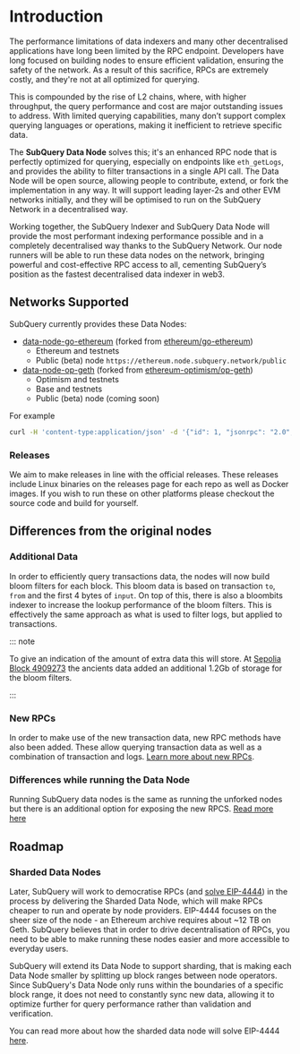 # Introduction

The performance limitations of data indexers and many other decentralised applications have long been limited by the RPC endpoint. Developers have long focused on building nodes to ensure efficient validation, ensuring the safety of the network. As a result of this sacrifice, RPCs are extremely costly, and they're not at all optimized for querying.

This is compounded by the rise of L2 chains, where, with higher throughput, the query performance and cost are major outstanding issues to address. With limited querying capabilities, many don’t support complex querying languages or operations, making it inefficient to retrieve specific data.

The **SubQuery Data Node** solves this; it's an enhanced RPC node that is perfectly optimized for querying, especially on endpoints like `eth_getLogs`, and provides the ability to filter transactions in a single API call. The Data Node will be open source, allowing people to contribute, extend, or fork the implementation in any way. It will support leading layer-2s and other EVM networks initially, and they will be optimised to run on the SubQuery Network in a decentralised way.

Working together, the SubQuery Indexer and SubQuery Data Node will provide the most performant indexing performance possible and in a completely decentralised way thanks to the SubQuery Network. Our node runners will be able to run these data nodes on the network, bringing powerful and cost-effective RPC access to all, cementing SubQuery’s position as the fastest decentralised data indexer in web3.

## Networks Supported

SubQuery currently provides these Data Nodes:

- [data-node-go-ethereum](https://github.com/subquery/data-node-go-ethereum) (forked from [ethereum/go-ethereum](https://github.com/ethereum/go-ethereum))
  - Ethereum and testnets
  - Public (beta) node `https://ethereum.node.subquery.network/public`
- [data-node-op-geth](https://github.com/subquery/data-node-op-geth) (forked from [ethereum-optimism/op-geth](https://github.com/ethereum-optimism/op-geth))
  - Optimism and testnets
  - Base and testnets
  - Public (beta) node (coming soon)

For example

```bash
curl -H 'content-type:application/json' -d '{"id": 1, "jsonrpc": "2.0", "method": "eth_blockNumber"}' 'https://ethereum.node.subquery.network/public'
```

### Releases

We aim to make releases in line with the official releases. These releases include Linux binaries on the releases page for each repo as well as Docker images. If you wish to run these on other platforms please checkout the source code and build for yourself.

## Differences from the original nodes

### Additional Data

In order to efficiently query transactions data, the nodes will now build bloom filters for each block. This bloom data is based on transaction `to`, `from` and the first 4 bytes of `input`. On top of this, there is also a bloombits indexer to increase the lookup performance of the bloom filters. This is effectively the same approach as what is used to filter logs, but applied to transactions.

::: note

To give an indication of the amount of extra data this will store. At [Sepolia Block 4909273](https://sepolia.etherscan.io/block/0x52b5a4e702041b63d8e0b5ab9377bb6372921bd530825991dfc82e23c2af98bf) the ancients data added an additional 1.2Gb of storage for the bloom filters.

:::

### New RPCs

In order to make use of the new transaction data, new RPC methods have also been added. These allow querying transaction data as well as a combination of transaction and logs. [Learn more about new RPCs](./rpc.md).

### Differences while running the Data Node

Running SubQuery data nodes is the same as running the unforked nodes but there is an additional option for exposing the new RPCS. [Read more here](./run.md)

## Roadmap

### Sharded Data Nodes

Later, SubQuery will work to democratise RPCs (and [solve EIP-4444](https://blog.subquery.network/using-the-subquery-sharded-data-node-to-solve-eip-4444/?lng=en)) in the process by delivering the Sharded Data Node, which will make RPCs cheaper to run and operate by node providers. EIP-4444 focuses on the sheer size of the node - an Ethereum archive requires about ~12 TB on Geth. SubQuery believes that in order to drive decentralisation of RPCs, you need to be able to make running these nodes easier and more accessible to everyday users.

SubQuery will extend its Data Node to support sharding, that is making each Data Node smaller by splitting up block ranges between node operators. Since SubQuery's Data Node only runs within the boundaries of a specific block range, it does not need to constantly sync new data, allowing it to optimize further for query performance rather than validation and verification.

You can read more about how the sharded data node will solve EIP-4444 [here](https://blog.subquery.network/using-the-subquery-sharded-data-node-to-solve-eip-4444/?lng=en).

